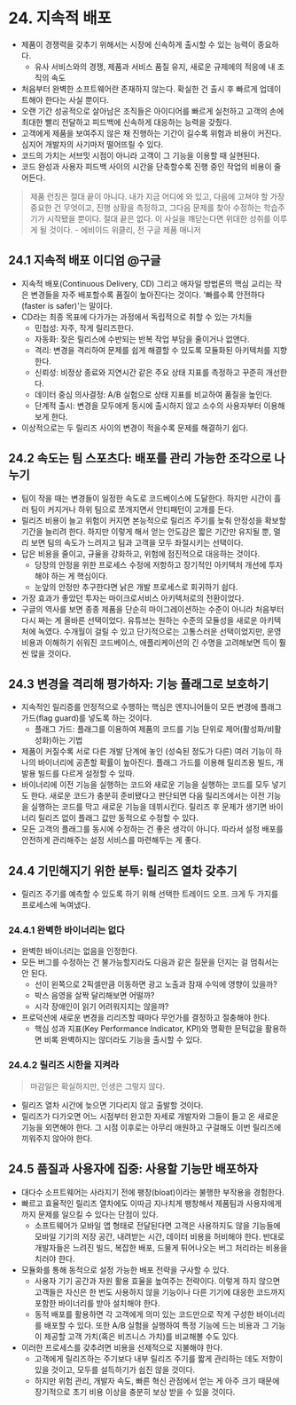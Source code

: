 # 24. 지속적 배포

- 제품이 경쟁력을 갖추기 위해서는 시장에 신속하게 출시할 수 있는 능력이 중요하다.
  - 유사 서비스와의 경쟁, 제품과 서비스 품질 유지, 새로운 규제에의 적응에 내 조직의 속도
- 처음부터 완벽한 소프트웨어란 존재하지 않는다. 확실한 건 출시 후 빠르게 업데이트해야 한다는 사실 뿐이다.
- 오랜 기간 성공적으로 살아남은 조직들은 아이디어를 빠르게 실천하고 고객의 손에 최대한 빨리 전달하고 피드백에 신속하게 대응하는 능력을 갖췄다.
- 고객에게 제품을 보여주지 않은 채 진행하는 기간이 길수록 위험과 비용이 커진다. 심지어 개발자의 사기마저 떨어뜨릴 수 있다.
- 코드의 가치는 서브밋 시점이 아니라 고객이 그 기능을 이용할 때 실현된다.
- 코드 완성과 사용자 피드백 사이의 시간을 단축할수록 진행 중인 작업의 비용이 줄어든다.

> 제품 런칭은 절대 끝이 아니다. 내가 지금 어디에 와 있고, 다음에 고쳐야 할 가장 중요한 건 무엇이고, 진행 상황을 측정하고, 그다음 문제를 찾아 수정하는 학습주기가 시작됐을 뿐이다. 절대 끝은 없다. 이 사실을 깨닫는다면 위대한 성취를 이루게 될 것이다. - 에비이드 위클리, 전 구글 제품 매니저

## 24.1 지속적 배포 이디엄 @구글

- 지속적 배포(Continuous Delivery, CD) 그리고 애자일 방법론의 핵심 교리는 작은 변경들을 자주 배포할수록 품질이 높아진다는 것이다. '빠를수록 안전하다(faster is safer)'는 말이다.
- CD라는 최종 목표에 다가가는 과정에서 독립적으로 취할 수 있는 가치들
  - 민첩성: 자주, 작게 릴리즈한다.
  - 자동화: 잦은 릴리스에 수반되는 반복 작업 부담을 줄이거나 없앤다.
  - 격리: 변경을 격리하여 문제를 쉽게 해결할 수 있도록 모듈화된 아키텍처를 지향한다.
  - 신뢰성: 비정상 종료와 지연시간 같은 주요 상태 지표를 측정하고 꾸준히 개선한다.
  - 데이터 중심 의사결정: A/B 실험으로 상태 지표를 비교하여 품질을 높인다.
  - 단계적 출시: 변경을 모두에게 동시에 출시하지 않고 소수의 사용자부터 이용해보게 한다.
- 이상적으로는 두 릴리즈 사이의 변경이 적을수록 문제를 해결하기 쉽다.

## 24.2 속도는 팀 스포츠다: 배포를 관리 가능한 조각으로 나누기

- 팀이 작을 때는 변경들이 일정한 속도로 코드베이스에 도달한다. 하지만 시간이 흘러 팀이 커지거나 하위 팀으로 쪼개지면서 안티패턴이 고개를 든다.
- 릴리즈 비용이 늘고 위험이 커지면 본능적으로 릴리즈 주기를 늦춰 안정성을 확보할 기간을 늘리려 한다. 하지만 이렇게 해서 얻는 안도감은 짧은 기간만 유지될 뿐, 멀리 보면 팀의 속도가 느려지고 팀과 고객을 모두 좌절시키는 선택이다.
- 답은 비용을 줄이고, 규율을 강화하고, 위험에 점진적으로 대응하는 것이다. 
  - 당장의 안정을 위한 프로세스 수정에 저항하고 장기적인 아키텍처 개선에 투자해야 하는 게 핵심이다.
  - 눈앞의 안정만 추구한다면 낡은 개발 프로세스로 회귀하기 쉽다.
- 가장 효과가 좋았던 투자는 마이크로서비스 아키텍처로의 전환이었다.
- 구글의 역사를 보면 종종 제품을 단순히 마이그레이션하는 수준이 아니라 처음부터 다시 짜는 게 올바른 선택이었다. 유튜브는 원하는 수준의 모듈성을 새로운 아키텍처에 녹였다. 수개월이 걸릴 수 있고 단기적으로는 고통스러운 선택이었지만, 운영 비용과 이해하기 쉬워진 코드베이스, 애플리케이션의 긴 수명을 고려해보면 득이 훨씬 많을 것이다.

## 24.3 변경을 격리해 평가하자: 기능 플래그로 보호하기

- 지속적인 릴리증를 안정적으로 수행하는 핵심은 엔지니어들이 모든 변경에 플래그 가드(flag guard)를 넣도록 하는 것이다.
  - 플래그 가드: 플래그를 이용하여 제품의 코드를 기능 단위로 제어(활성화/비활성화)하는 기법
- 제품이 커질수록 서로 다른 개발 단계에 놓인 (성숙된 정도가 다른) 여러 기능이 하나의 바이너리에 공존할 확률이 높아진다. 플래그 가드를 이용해 릴리즈용 빌드, 개발용 빌드를 다르게 설정할 수 있따.
- 바이너리에 이전 기능을 실행하는 코드와 새로운 기능을 실행하는 코드를 모두 넣기도 한다. 새로운 코드가 충분히 준비됐다고 판단되면 다음 릴리즈에서는 이전 기능을 실행하는 코드를 막고 새로운 기능을 데뷔시킨다. 릴리즈 후 문제가 생기면 바이너리 릴리즈 없이 플래그 값만 동적으로 수정할 수 있다.
- 모든 고객의 플래그를 동시에 수정하는 건 좋은 생각이 아니다. 따라서 설정 배포를 안전하게 관리해주는 설정 서비스를 마련해두는 게 좋다.

## 24.4 기민해지기 위한 분투: 릴리즈 열차 갖추기

- 릴리즈 주기를 예측할 수 있도록 하기 위해 선택한 트레이드 오프. 크게 두 가지를 프로세스에 녹여냈다.

### 24.4.1 완벽한 바이너리는 없다

- 완벽한 바이너리는 없음을 인정한다.
- 모든 버그를 수정하는 건 불가능할지라도 다음과 같은 질문을 던지는 걸 멈춰서는 안 된다.
  - 선이 왼쪽으로 2픽셀만큼 이동하면 광고 노출과 잠재 수익에 영향이 있을까?
  - 박스 음영을 살짝 달리해보면 어떨까?
  - 시각 장애인이 읽기 어려워지지는 않을까?
- 프로덕션에 새로운 변경을 리리즈할 때마다 무언가를 결정하고 절충해야 한다.
  - 핵심 성과 지표(Key Performance Indicator, KPI)와 명확한 문턱값을 활용하면 비록 완벽하지는 않더라도 기능을 출시할 수 있다.

### 24.4.2 릴리즈 시한을 지켜라

> 마감일은 확실하지만, 인생은 그렇지 않다.

- 릴리즈 열차 시간에 늦으면 기다리지 않고 출발할 것이다.
- 릴리즈가 다가오면 어느 시점부터 완고한 자세로 개발자와 그들이 들고 온 새로운 기능을 외면해야 한다. 그 시점 이후로는 아무리 애원하고 구걸해도 이번 릴리즈에 끼워주지 않아야 한다.

## 24.5 품질과 사용자에 집중: 사용할 기능만 배포하자

- 대다수 소프트웨어는 사라지기 전에 팽창(bloat)이라는 불행한 부작용을 경험한다.
- 빠르고 효율적인 릴리즈 열차에도 이따금 지나치게 팽창해서 제품팀과 사용자에게까지 문제를 일으킬 수 있다는 단점이 있다.
  - 소프트웨어가 모바일 앱 형태로 전달된다면 고객은 사용하지도 않을 기능들에 모바일 기기의 저장 공간, 내려받는 시간, 데이터 비용을 허비해야 한다. 반대로 개발자들은 느려진 빌드, 복잡한 배포, 드물게 튀어나오는 버그 처리라는 비용을 치러야 한다.
- 모듈화를 통해 동적으로 설정 가능한 배포 전략을 구사할 수 있다.
  - 사용자 기기 공간과 자원 활용 효율을 높여주는 전략이다. 이렇게 하지 않으면 고객들은 자신은 한 번도 사용하지 않을 기능이나 다른 기기에 대응한 코드까지 포함한 바이너리를 받아 설치해야 한다.
  - 동적 배포를 활용하면 각 고객에게 의미 있는 코드만으로 작게 구성한 바이너리를 배포할 수 있다. 또한 A/B 실험을 실행하여 특정 기능에 드는 비용과 그 기능이 제공할 고객 가치(혹은 비즈니스 가치)를 비교해볼 수도 있다.
- 이러한 프로세스를 갖추려면 비용을 선제적으로 지불해야 한다.
  - 고객에게 릴리즈하는 주기보다 내부 릴리즈 주기를 짧게 관리하는 데도 저항이 있을 것이고, 모두를 설득하기가 쉽진 않을 것이다.
  - 하지만 위험 관리, 개발자 속도, 빠른 혁신 관점에서 얻는 게 아주 크기 때문에 장기적으로 초기 비용 이상을 충분히 보상 받을 수 있을 것이다.
